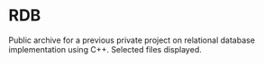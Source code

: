 # RDB
Public archive for a previous private project on relational database implementation using C++. Selected files displayed.
